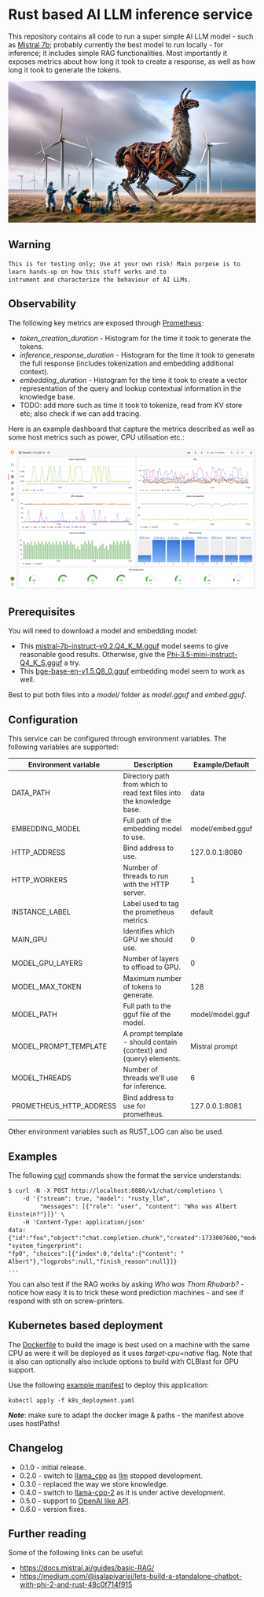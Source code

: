 
# Rust based AI LLM inference service

This repository contains all code to run a super simple AI LLM model - such as [Mistral 7b](https://mistral.ai/news/announcing-mistral-7b/); probably currently the 
best model to run locally - for inference; it includes simple RAG functionalities. Most importantly it exposes metrics 
about how long it took to create a response, as well as how long it took to generate the tokens.

![rusting llama being observed in mistral winds.](misc/inspecting_rusting_llama_in_mistral_wind.png)

## Warning

    This is for testing only; Use at your own risk! Main purpose is to learn hands-up on how this stuff works and to 
    intrument and characterize the behaviour of AI LLMs.

## Observability

The following key metrics are exposed through [Prometheus](https://prometheus.io/docs/practices/histograms/):

* *token_creation_duration* - Histogram for the time it took to generate the tokens.
* *inference_response_duration* - Histogram for the time it took to generate the full response (includes tokenization 
  and embedding additional context).
* *embedding_duration* - Histogram for the time it took to create a vector representation of the query and lookup 
  contextual information in the knowledge base.
* TODO: add more such as time it took to tokenize, read from KV store etc; also check if we can add tracing. 

Here is an example dashboard that capture the metrics described as well as some host metrics such as power, CPU
utilisation etc.:

![dashboard](misc/dashboard.png)

## Prerequisites

You will need to download a model and embedding model:

  * This [mistral-7b-instruct-v0.2.Q4_K_M.gguf](https://huggingface.co/TheBloke/Mistral-7B-Instruct-v0.2-GGUF/tree/main) 
    model seems to give reasonable good results. Otherwise, give the 
    [Phi-3.5-mini-instruct-Q4_K_S.gguf](https://huggingface.co/bartowski/Phi-3.5-mini-instruct-GGUF/tree/main) a try.
  * This [bge-base-en-v1.5.Q8_0.gguf](https://huggingface.co/ChristianAzinn/bge-base-en-v1.5-gguf/tree/main) 
    embedding model seem to work as well.

Best to put both files into a *model/* folder as *model.gguf* and *embed.gguf*.

## Configuration

This service can be configured through environment variables. The following variables are supported:

| Environment variable    | Description                                                           | Example/Default  |
|-------------------------|-----------------------------------------------------------------------|------------------|
| DATA_PATH               | Directory path from which to read text files into the knowledge base. | data             |
| EMBEDDING_MODEL         | Full path of the embedding model to use.                              | model/embed.gguf |
| HTTP_ADDRESS            | Bind address to use.                                                  | 127.0.0.1:8080   |
| HTTP_WORKERS            | Number of threads to run with the HTTP server.                        | 1                |
| INSTANCE_LABEL          | Label used to tag the prometheus metrics.                             | default          |
| MAIN_GPU                | Identifies which GPU we should use.                                   | 0                |
| MODEL_GPU_LAYERS        | Number of layers to offload to GPU.                                   | 0                |
| MODEL_MAX_TOKEN         | Maximum number of tokens to generate.                                 | 128              |
| MODEL_PATH              | Full path to the gguf file of the model.                              | model/model.gguf |
| MODEL_PROMPT_TEMPLATE   | A prompt template - should contain {context} and {query} elements.    | Mistral prompt   |
| MODEL_THREADS           | Number of threads we'll use for inference.                            | 6                |
| PROMETHEUS_HTTP_ADDRESS | Bind address to use for prometheus.                                   | 127.0.0.1:8081   |

Other environment variables such as RUST_LOG can also be used.

## Examples

The following [curl](https://curl.se/) commands show the format the service understands:

    $ curl -N -X POST http://localhost:8080/v1/chat/completions \
        -d '{"stream": true, "model": "rusty_llm", 
             "messages": [{"role": "user", "content": "Who was Albert Einstein?"}]}' \
        -H 'Content-Type: application/json'
    data: {"id":"foo","object":"chat.completion.chunk","created":1733007600,"model":"rusty_llm", "system_fingerprint": 
    "fp0", "choices":[{"index":0,"delta":{"content": " Albert"},"logprobs":null,"finish_reason":null}]}
    ...

You can also test if the RAG works by asking *Who was Thom Rhubarb?* - notice how easy it is to trick these word 
prediction machines - and see if respond with sth on screw-printers.

## Kubernetes based deployment

The [Dockerfile](Dockerfile) to build the image is best used on a machine with the same CPU as were it will be deployed 
as it uses *target-cpu=native* flag. Note that is also can optionally also include options to build with CLBlast for 
GPU support.

Use the following [example manifest](k8s_deployment.yaml) to deploy this application:

    kubectl apply -f k8s_deployment.yaml

***Note***: make sure to adapt the docker image & paths - the manifest above uses hostPaths!

## Changelog

  * 0.1.0 - initial release.
  * 0.2.0 - switch to [llama_cpp](https://github.com/edgenai/llama_cpp-rs) as [llm](https://github.com/rustformers/llm) stopped development.
  * 0.3.0 - replaced the way we store knowledge.
  * 0.4.0 - switch to [llama-cpp-2](https://github.com/utilityai/llama-cpp-rs) as it is under active development.
  * 0.5.0 - support to [OpenAI like API](https://platform.openai.com/docs/api-reference/introduction).
  * 0.6.0 - version fixes.

## Further reading

Some of the following links can be useful:

  * https://docs.mistral.ai/guides/basic-RAG/
  * https://medium.com/@isalapiyarisi/lets-build-a-standalone-chatbot-with-phi-2-and-rust-48c0f714f915
